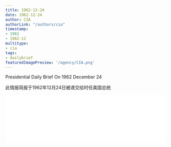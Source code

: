 ```yaml
---
title: 1962-12-24
date: 1962-12-24
author: CIA 
authorLink: "/authors/cia"
timestamp: 
- 1962
- 1962-12
multitype: 
- cia
tags: 
- dailybrief
featuredImagePreview: '/agency/CIA.png'
---
```



Presidential Daily Brief On 1962 December 24

此情报简报于1962年12月24日被递交给时任美国总统

<!--more-->





<div id="over" style="width:100%; overflow:hidden"> <iframe id="sFrame" name="sFrame" frameborder="no" border="0"  allowfullscreen marginwidth="0" scrolling="no" src = " /CIA/1962-12-24.html "  style = " position:absulute; width: 806px; top: 300;" > </iframe> </div>